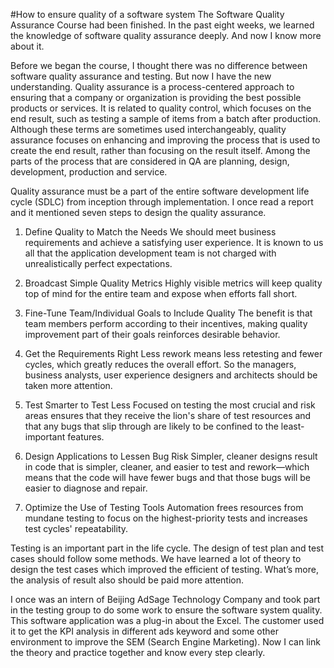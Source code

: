 #How to ensure quality of a software system
The Software Quality Assurance Course had been finished. In the past eight weeks, we learned the knowledge of software quality assurance deeply. And now I know more about it.

Before we began the course, I thought there was no difference between software quality assurance and testing. But now I have the new understanding. Quality assurance is a process-centered approach to ensuring that a company or organization is providing the best possible products or services. It is related to quality control, which focuses on the end result, such as testing a sample of items from a batch after production. Although these terms are sometimes used interchangeably, quality assurance focuses on enhancing and improving the process that is used to create the end result, rather than focusing on the result itself. Among the parts of the process that are considered in QA are planning, design, development, production and service.

Quality assurance must be a part of the entire software development life cycle (SDLC) from inception through implementation. I once read a report and it mentioned seven steps to design the quality assurance.

1. Define Quality to Match the Needs
We should meet business requirements and achieve a satisfying user experience. It is known to us all that the application development team is not charged with unrealistically perfect expectations.

2. Broadcast Simple Quality Metrics
Highly visible metrics will keep quality top of mind for the entire team and expose when efforts fall short.

3. Fine-Tune Team/Individual Goals to Include Quality 
The benefit is that team members perform according to their incentives, making quality improvement part of their goals reinforces desirable behavior.

4. Get the Requirements Right 
Less rework means less retesting and fewer cycles, which greatly reduces the overall effort. So the managers, business analysts, user experience designers and architects should be taken more attention.

5. Test Smarter to Test Less
Focused on testing the most crucial and risk areas ensures that they receive the lion's share of test resources and that any bugs that slip through are likely to be confined to the least-important features. 

6. Design Applications to Lessen Bug Risk 
Simpler, cleaner designs result in code that is simpler, cleaner, and easier to test and rework—which means that the code will have fewer bugs and that those bugs will be easier to diagnose and repair.

7. Optimize the Use of Testing Tools 
Automation frees resources from mundane testing to focus on the highest-priority tests and increases test cycles' repeatability.

Testing is an important part in the life cycle. The design of test plan and test cases should follow some methods. We have learned a lot of theory to design the test cases which improved the efficient of testing. What’s more, the analysis of result also should be paid more attention.

I once was an intern of Beijing AdSage Technology Company and took part in the testing group to do some work to ensure the software system quality. This software application was a plug-in about the Excel. The customer used it to get the KPI analysis in different ads keyword and some other environment to improve the SEM (Search Engine Marketing). Now I can link the theory and practice together and know every step clearly.


